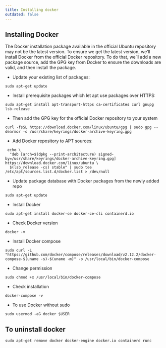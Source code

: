 ```yaml
---
title: Installing docker
outdated: false
---
```


## Installing Docker

The Docker installation package available in the official Ubuntu repository may not be the latest version. To ensure we get the latest version, we’ll install Docker from the official Docker repository. To do that, we’ll add a new package source, add the GPG key from Docker to ensure the downloads are valid, and then install the package.

- Update your existing list of packages:
```
sudo apt-get update
```
- Install prerequisite packages which let apt use packages over HTTPS:
```
sudo apt-get install apt-transport-https ca-certificates curl gnupg lsb-release
```
- Then add the GPG key for the official Docker repository to your system
```
curl -fsSL https://download.docker.com/linux/ubuntu/gpg | sudo gpg --dearmor -o /usr/share/keyrings/docker-archive-keyring.gpg
```
- Add Docker repository to APT sources:
```
 echo \
  "deb [arch=$(dpkg --print-architecture) signed-by=/usr/share/keyrings/docker-archive-keyring.gpg] https://download.docker.com/linux/ubuntu \
  $(lsb_release -cs) stable" | sudo tee /etc/apt/sources.list.d/docker.list > /dev/null
```
- Update package database with Docker packages from the newly added repo
```
sudo apt-get update
```
- Install Docker
```
sudo apt-get install docker-ce docker-ce-cli containerd.io
```
- Check Docker version
```
docker -v
```
- Install Docker compose
```
sudo curl -L "https://github.com/docker/compose/releases/download/v2.12.2/docker-compose-$(uname -s)-$(uname -m)" -o /usr/local/bin/docker-compose
```
- Change permission
```
sudo chmod +x /usr/local/bin/docker-compose
```
- Check installation
```
docker-compose -v
```
- To use Docker without sudo
```
sudo usermod -aG docker $USER
```
## To uninstall docker
```
sudo apt-get remove docker docker-engine docker.io containerd runc
```
